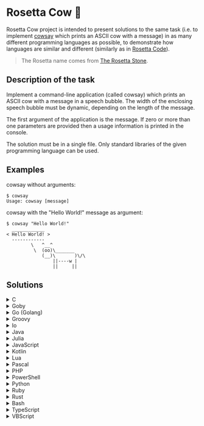 # Rosetta Cow 🐄

Rosetta Cow project is intended to present solutions to the same task
(i.e. to implement [cowsay](https://en.wikipedia.org/wiki/Cowsay) which prints an ASCII cow with a message)
in as many different programming languages as possible, to demonstrate how languages are similar and different
(similarly as in [Rosetta Code](https://en.wikipedia.org/wiki/Rosetta_Code)).

> The Rosetta name comes from [The Rosetta Stone](https://en.wikipedia.org/wiki/Rosetta_Stone).

## Description of the task

Implement a command-line application (called cowsay) which prints an ASCII cow with a message in a speech bubble.
The width of the enclosing speech bubble must be dynamic, depending on the length of the message.

The first argument of the application is the message.
If zero or more than one parameters are provided then a usage information is printed in the console.

The solution must be in a single file. Only standard libraries of the given programming language can be used.

## Examples

cowsay without arguments:

```
$ cowsay
Usage: cowsay [message]
```

cowsay with the "Hello World!" message as argument:

```
$ cowsay "Hello World!"
  ____________
< Hello World! >
  ------------
         \   ^__^ 
          \  (oo)\_______
             (__)\       )\/\
                 ||----w |
                 ||     ||
```

## Solutions

<details><summary>C</summary>

```c
#include <stdlib.h>
#include <stdio.h>
#include <string.h>

char *template =
    " %s \n"
    "< %s >\n"
    " %s\n"
    "        \\   ^__^\n"
    "         \\  (oo)\\_______\n"
    "            (__)\\       )\\/\\\n"
    "                ||----w |\n"
    "                ||     ||\n";

char *border(char *text, char borderChar) {
    int length = strlen(text) + 2;
    char *buffer = malloc(length + 1);
    memset(buffer, borderChar, length);
    buffer[length] = '\0';
    return buffer;
}

int main(int argc, char *argv[]) {
    if (argc == 2) {
        char *text = argv[1];
        printf(template, border(text, '_'), text, border(text, '-'));
    } else {
        printf("Usage: cowsay [message]\n");
    }
    return 0;
}
```

> Implemented using: gcc (GCC) 7.4.0
</details>

<details><summary>Goby</summary>

```gb
#!/usr/bin/env goby

def template(text)
String.fmt "
 %s
< %s >
 %s
        \\   ^__^
         \\  (oo)\\_______
            (__)\\       )\\/\\
                ||----w |
                ||     ||
", border(text, '_'), text, border(text, '-')
end

def border(text, char)
  char * (text.length + 2)
end

if ARGV.length == 1
  text = ARGV[0]
  puts template(text)
else
  puts "Usage: cowsay [message]"
end
```

> Implemented using: goby 0.1.13
</details>

<details><summary>Go (Golang)</summary>

```go
package main

import (
	"fmt"
	"os"
	"strings"
)

const template string = `
 %s
< %s >
 %s
        \   ^__^
         \  (oo)\_______
            (__)\       )\/\
                ||----w |
                ||     ||
`

func border(text, char string) string {
	return strings.Repeat(char, len([]rune(text))+2)
}

func main() {
	if len(os.Args) == 2 {
		text := os.Args[1]
		fmt.Printf(template, border(text, "_"), text, border(text, "-"))
	} else {
		fmt.Println("Usage: cowsay [message]")
	}
}
```

> Implemented using: go version go1.13
</details>

<details><summary>Groovy</summary>

```groovy
#!/usr/bin/env groovy

def template(text) {
"""
 ${border(text, '_')}
< ${text} >
 ${border(text, '-')}
        \\   ^__^
         \\  (oo)\\_______
            (__)\\       )\\/\\
                ||----w |
                ||     ||
"""
}

def border(text, chr) {
  chr * (text.length() + 2)
}

if (args.length == 1) {
  text = args[0]
  println template(text)
} else {
  println "Usage: cowsay [message]"
}
```

> Implemented using: Groovy Version: 2.5.8
</details>

<details><summary>Io</summary>

```io
#!/usr/local/bin/io

template := method(text,
"""
 #{border(text, "_")}
< #{text} >
 #{border(text, "-")}
        \   ^__^
         \  (oo)\_______
            (__)\       )\/\
                ||----w |
                ||     ||
""" interpolate
)

border := method(text, char,
  char repeated(text size + 2)
)

if(System args size == 2) then(
  text := System args at(1)
  template(text) println
) else(
  "Usage: cowsay [message]" println
)
```

> Implemented using: Io Programming Language, v. 20110905
</details>

<details><summary>Java</summary>

```java
public class Cowsay {

    private static final String TEMPLATE = String.join("\n",
        "",
        " %s",
        "< %s >",
        " %s",
        "        \\   ^__^",
        "         \\  (oo)\\_______",
        "            (__)\\       )\\/\\",
        "                ||----w |",
        "                ||     ||",
        ""
    );

    private static String border(String text, String border) {
        return border.repeat(text.length() + 2);
    }

    public static void main(String[] args) {
        if (args.length == 1) {
            var text = args[0];
            System.out.printf(TEMPLATE, border(text, "_"), text, border(text, "-"));
        } else {
            System.out.println("Usage: cowsay [message]");
        }
    }
}
```

> Implemented using: openjdk version 11.0.4
</details>

<details><summary>Julia</summary>

```jl
#!/usr/bin/env julia

template(text) =
    """
     $(border(text, '_'))
    < $text >
     $(border(text, '-'))
            \\   ^__^
             \\  (oo)\\_______
                (__)\\       )\\/\\
                    ||----w |
                    ||     ||
    """

border(text, char) = repeat(char, length(text) + 2)

if length(ARGS) == 1
    text = ARGS[1]
    println(template(text))
else
    println("Usage: cowsay [message]")
end
```

> Implemented using: julia version 1.6.3
</details>

<details><summary>JavaScript</summary>

```js
#!/usr/bin/env node

function template(text) {
return `
 ${border(text, '_')}
< ${text} >
 ${border(text, '-')}
        \\   ^__^
         \\  (oo)\\_______
            (__)\\       )\\/\\
                ||----w |
                ||     ||
`;
}

function border(text, char) {
  return char.repeat(text.length + 2);
}

const args = process.argv.slice(2);
if (args.length === 1) {
  const text = args[0];
  console.log(template(text));
} else {
  console.log('Usage: cowsay [message]');
}
```

> Implemented using: Node.js v8.10.0
</details>

<details><summary>Kotlin</summary>

```kt
fun template(text: String) =
    """
     ${border(text, "_")}
    < ${text} >
     ${border(text, "-")}
            \   ^__^
             \  (oo)\_______
                (__)\       )\/\
                    ||----w |
                    ||     ||
    """.trimIndent()

fun border(text: String, chr: String) = chr.repeat(text.length + 2)

fun main(args: Array<String>) {
    if (args.size == 1) {
        val text = args[0]
        println(template(text))
    } else {
        println("Usage: cowsay [message]")
    }
}
```

> Implemented using: Kotlin version 1.5.0-release-749
</details>

<details><summary>Lua</summary>

```lua
#!/usr/bin/env lua

local template = [[
 %s
< %s >
 %s
        \   ^__^
         \  (oo)\_______
            (__)\       )\/\
                ||----w |
                ||     ||
]]

function border (text, char)
  return string.rep(char, #text + 2)
end

if #arg == 1 then
  local text = arg[1]
  print(string.format(template, border(text, '_'), text, border(text, '-')))
else
  print('Usage: cowsay [message]')
end
```

> Implemented using: Lua 5.3.3
</details>

<details><summary>Pascal</summary>

```pas
program cowsay;

uses sysutils, strutils;

const
  template: string = concat(
    ' %s', lineending,
    '< %s >', lineending,
    ' %s', lineending,
    '        \   ^__^', lineending,
    '         \  (oo)\_______', lineending,
    '            (__)\       )\/\', lineending,
    '                ||----w |', lineending,
    '                ||     ||', lineending
  );

var
  text: string;

function border(text, char: string): string;
begin
  border := dupestring(char, length(text) + 2);
end;

begin
  if paramcount = 1 then
  begin
    text := paramstr(1);
    writeln(format(template, [border(text, '_'), text, border(text, '-')]));
  end
  else
    writeln('Usage: cowsay [message]');
end.
```

> Implemented using: Free Pascal Compiler version 3.0.4
</details>

<details><summary>PHP</summary>

```php
#!/usr/local/bin/php
<?php
function template($text, $border) {
return "
 {$border($text, '_')}
< {$text} >
 {$border($text, '-')}
        \   ^__^
         \  (oo)\_______
            (__)\       )\/\
                ||----w |
                ||     ||
";
}

$border = function($text, $char) {
  return str_repeat($char, strlen($text) + 2);
};

if ($argc == 2) {
  print template($argv[1], $border);
} else {
  print "Usage: cowsay [message]\n";
}
?>
```

> Implemented using: PHP 8.0.0 (cli) (built: Nov 24 2020 22:02:58)
</details>

<details><summary>PowerShell</summary>

```ps1
function template($text) {
" $(border $text '_')
< $text >
 $(border $text '-')
        \   ^__^
         \  (oo)\_______
            (__)\       )\/\
                ||----w |
                ||     ||"
}

function border($text, $char) {
  $char * ($text.length + 2)
}

if ($args.length -eq 1) {
  $text = $args[0]
  Write-Host (template $text)
} else {
  Write-Host "Usage: cowsay [message]"
}
```

> Implemented using: PowerShell version 5.1.19041.906
</details>

<details><summary>Python</summary>

```py
#!/usr/bin/python

import sys

template = """
 %s
< %s >
 %s
        \   ^__^
         \  (oo)\_______
            (__)\       )\/\\
                ||----w |
                ||     ||
"""

def border(text, char):
  return char * (len(text) + 2)

if len(sys.argv) == 2:
  text = sys.argv[1]
  print(template % (border(text, "_"), text, border(text, "-")))
else:
  print("Usage: cowsay [message]")
```

> Implemented using: Python 2.7.15+
</details>

<details><summary>Ruby</summary>

```rb
#!/usr/bin/env ruby

def template(text)
"
 #{border text, '_'}
< #{text} >
 #{border text, '-'}
        \\   ^__^
         \\  (oo)\\_______
            (__)\\       )\\/\\
                ||----w |
                ||     ||
"
end

def border(text, char)
  char * (text.length + 2)
end

if ARGV.size == 1
  text = ARGV[0]
  puts template(text)
else
  puts "Usage: cowsay [message]"
end
```

> Implemented using: ruby 2.5.1p57
</details>

<details><summary>Rust</summary>

```rs
use std::env;

const TEMPLATE: &str = r#"
 {}
< {} >
 {}
        \   ^__^
         \  (oo)\_______
            (__)\       )\/\
                ||----w |
                ||     ||
"#;

fn border(text: &str, chr: &str) -> String {
    return chr.repeat(text.chars().count() + 2);
}

fn main() {
    let args: Vec<String> = env::args().skip(1).collect();
    if args.len() == 1 {
        let text = &args[0];
        println!(
            "{}",
            TEMPLATE
                .replacen("{}", &border(text, "_"), 1)
                .replacen("{}", text, 1)
                .replacen("{}", &border(text, "-"), 1)
        );
    } else {
        println!("Usage: cowsay [message]");
    }
}
```

> Implemented using: rustc 1.48.0 (7eac88abb 2020-11-16)
</details>

<details><summary>Bash</summary>

```sh
#!/bin/bash

TEMPLATE=" %s
< %s >
 %s
        \\   ^__^
         \\  (oo)\\_______
            (__)\\       )\\/\\
                ||----w |
                ||     ||\n"

border() {
  v=$(printf "%-${#1}s" "$2")
  echo "$2${v// /$2}$2"
}

if [ $# -eq 1 ]; then
  printf "$TEMPLATE" $(border "$1" "_") "$1" $(border "$1" "-")
else
  echo "Usage: cowsay [message]"
fi

```

> Implemented using: GNU bash, version 5.0.7
</details>

<details><summary>TypeScript</summary>

```ts
#!/usr/bin/env ts-node

function template(text: string) {
return `
 ${border(text, '_')}
< ${text} >
 ${border(text, '-')}
        \\   ^__^
         \\  (oo)\\_______
            (__)\\       )\\/\\
                ||----w |
                ||     ||
`
}

function border(text: string, char: string) {
  return char.repeat(text.length + 2)
}

const args: string[] = process.argv.slice(2)
if (args.length === 1) {
  const text = args[0]
  console.log(template(text))
} else {
  console.log('Usage: cowsay [message]')
}
```

> Implemented using: ts-node v8.6.2
</details>

<details><summary>VBScript</summary>

```vbs
Function template(text)
  template = Join(Array( _
    " " & border(text, "_"), _
    "< " & text & " >", _
    " " & border(text, "-"), _
    "        \   ^__^", _
    "         \  (oo)\_______", _
    "            (__)\       )\/\", _
    "                ||----w |", _
    "                ||     ||" _
  ), vbNewLine)
End Function

Function border(text, char)
  Dim i, result
  For i = 1 To Len(text) + 2
    result = result & char
  Next
  border = result
End Function

If WScript.Arguments.Length = 1 Then
  Dim text
  text = WScript.Arguments(0)
  WScript.Echo(template(text))
Else
  WScript.Echo("Usage: cowsay [message]")
End If
```

> Implemented using: Microsoft (R) Windows Script Host Version 5.812
</details>

